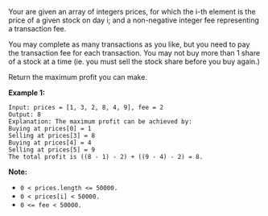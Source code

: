 Your are given an array of integers prices, for which the i-th element is the price of a given stock on day i; and a non-negative integer fee representing a transaction fee.

You may complete as many transactions as you like, but you need to pay the transaction fee for each transaction. You may not buy more than 1 share of a stock at a time (ie. you must sell the stock share before you buy again.)

Return the maximum profit you can make.

**Example 1:**

```
Input: prices = [1, 3, 2, 8, 4, 9], fee = 2
Output: 8
Explanation: The maximum profit can be achieved by:
Buying at prices[0] = 1
Selling at prices[3] = 8
Buying at prices[4] = 4
Selling at prices[5] = 9
The total profit is ((8 - 1) - 2) + ((9 - 4) - 2) = 8.
```
**Note:**

* `0 < prices.length <= 50000.`
* `0 < prices[i] < 50000.`
* `0 <= fee < 50000.`